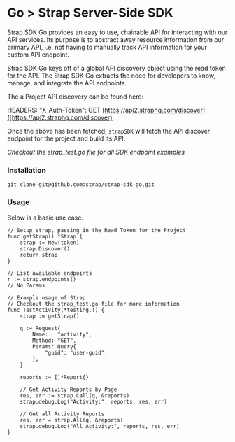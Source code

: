# Go > Strap Server-Side SDK

Strap SDK Go provides an easy to use, chainable API for interacting with our
API services.  Its purpose is to abstract away resource information from
our primary API, i.e. not having to manually track API information for
your custom API endpoint.

Strap SDK Go keys off of a global API discovery object using the read token for the API. 
The Strap SDK Go extracts the need for developers to know, manage, and integrate the API endpoints.

The a Project API discovery can be found here:

HEADERS: "X-Auth-Token": 
GET [https://api2.straphq.com/discover]([https://api2.straphq.com/discover)

Once the above has been fetched, `strapSDK` will fetch the API discover
endpoint for the project and build its API.

*Checkout the strap_test.go file for all SDK endpoint examples*

### Installation

```
git clone git@github.com:strap/strap-sdk-go.git
```

### Usage

Below is a basic use case.

```golang
// Setup strap, passing in the Read Token for the Project
func getStrap() *Strap {
	strap := New(token)
	strap.Discover()
	return strap
}

// List available endpoints
r := strap.endpoints()
// No Params

// Example usage of Strap
// Checkout the strap_test.go file for more information
func TestActivity(*testing.T) {
    strap := getStrap()

    q := Request{
        Name:   "activity",
        Method: "GET",
        Params: Query{
            "guid": "user-guid",
        },
    }

    reports := []*Report{}

    // Get Activity Reports by Page
    res, err := strap.Call(q, &reports)
    strap.debug.Log("Activity:", reports, res, err)

    // Get all Activity Reports
    res, err = strap.All(q, &reports)
    strap.debug.Log("All Activity:", reports, res, err)
}

```
